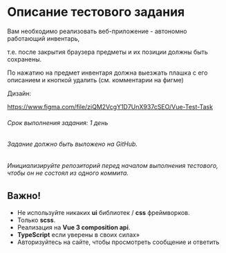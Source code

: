 # Описание тестового задания

Вам необходимо реализовать веб-приложение - автономно работающий инвентарь,

т.е. после закрытия браузера предметы и их позиции должны быть сохранены.

По нажатию на предмет инвентаря должна выезжать плашка с его описанием и кнопкой удалить (см. комментарии на фигме)

Дизайн:

https://www.figma.com/file/ziQM2VcgY1D7UnX937cSEO/Vue-Test-Task

###### Срок выполнения задания: 1 день

###### Задание должно быть выложено на GitHub.

###### Инициализируйте репозиторий перед началом выполнения тестового, чтобы он не состоял из одного коммита.

## **Важно!**

- Не используйте никаких **ui** библиотек / **css** фреймворков.
- Только **scss**.
- Реализация на **Vue 3 composition api**.
- **TypeScript** если уверены в своих силах»
- Авторизуйтесь на сайте, чтобы просмотреть сообщение и ответить
